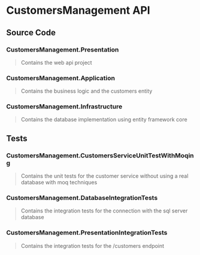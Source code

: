 # CustomersManagement API

## Source Code

### CustomersManagement.Presentation

> Contains the web api project

### CustomersManagement.Application

> Contains the business logic and the customers entity

### CustomersManagement.Infrastructure

> Contains the database implementation using entity framework core

## Tests

### CustomersManagement.CustomersServiceUnitTestWithMoqing

> Contains the unit tests for the customer service without using a real database with moq techniques

### CustomersManagement.DatabaseIntegrationTests

> Contains the integration tests for the connection with the sql server database

### CustomersManagement.PresentationIntegrationTests

> Contains the integration tests for the /customers endpoint
